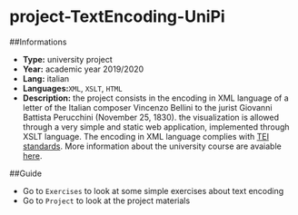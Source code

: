 # project-TextEncoding-UniPi

##Informations
* __Type:__ university project
* __Year:__ academic year 2019/2020
* __Lang:__ italian
* __Languages:__`XML`, `XSLT`, `HTML`
* __Description:__ the project consists in the encoding in XML language of a letter of the Italian composer Vincenzo Bellini to the jurist Giovanni Battista Perucchini (November 25, 1830). the visualization is allowed through a very simple and static web application, implemented through XSLT language. The encoding in XML language complies with [TEI standards](https://tei-c.org/). More information about the university course are avaiable [here](https://infouma.fileli.unipi.it/laurea-triennale/insegnamenti-20192020/corso/?lang=it&cds=IFU-L&anno=2020&id=47154).

##Guide
* Go to `Exercises` to look at some simple exercises about text encoding
* Go to `Project` to look at the project materials
